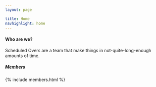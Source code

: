 ```yaml
---
layout: page

title: Home
navhighlight: home
---
```

#### Who are we?
Scheduled Overs are a team that make things in not-quite-long-enough amounts of time.

##### Members
{% include members.html %}